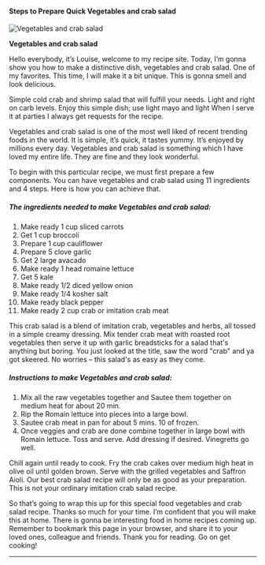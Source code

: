             

#### Steps to Prepare Quick Vegetables and crab salad

![Vegetables and crab salad](https://img-global.cpcdn.com/recipes/4989560630018048/751x532cq70/vegetables-and-crab-salad-recipe-main-photo.jpg)

**Vegetables and crab salad**

Hello everybody, it’s Louise, welcome to my recipe site. Today, I’m gonna show you how to make a distinctive dish, vegetables and crab salad. One of my favorites. This time, I will make it a bit unique. This is gonna smell and look delicious.

Simple cold crab and shrimp salad that will fulfill your needs. Light and right on carb levels. Enjoy this simple dish; use light mayo and light When I serve it at parties I always get requests for the recipe.

Vegetables and crab salad is one of the most well liked of recent trending foods in the world. It is simple, it’s quick, it tastes yummy. It’s enjoyed by millions every day. Vegetables and crab salad is something which I have loved my entire life. They are fine and they look wonderful.

To begin with this particular recipe, we must first prepare a few components. You can have vegetables and crab salad using 11 ingredients and 4 steps. Here is how you can achieve that.

##### The ingredients needed to make Vegetables and crab salad:

1.  Make ready 1 cup sliced carrots
2.  Get 1 cup broccoli
3.  Prepare 1 cup cauliflower
4.  Prepare 5 clove garlic
5.  Get 2 large avacado
6.  Make ready 1 head romaine lettuce
7.  Get 5 kale
8.  Make ready 1/2 diced yellow onion
9.  Make ready 1/4 kosher salt
10.  Make ready black pepper
11.  Make ready 2 cup crab or imitation crab meat

This crab salad is a blend of imitation crab, vegetables and herbs, all tossed in a simple creamy dressing. Mix tender crab meat with roasted root vegetables then serve it up with garlic breadsticks for a salad that's anything but boring. You just looked at the title, saw the word "crab" and ya got skeered. No worries – this salad's as easy as they come.

##### Instructions to make Vegetables and crab salad:

1.  Mix all the raw vegetables together and Sautee them together on medium heat for about 20 min.
2.  Rip the Romain lettuce into pieces into a large bowl.
3.  Sautee crab meat in pan for about 5 mins. 10 of frozen.
4.  Once veggies and crab are done combine together in large bowl with Romain lettuce. Toss and serve. Add dressing if desired. Vinegretts go well.

Chill again until ready to cook. Fry the crab cakes over medium high heat in olive oil until golden brown. Serve with the grilled vegetables and Saffron Aioli. Our best crab salad recipe will only be as good as your preparation. This is not your ordinary imitation crab salad recipe.

So that’s going to wrap this up for this special food vegetables and crab salad recipe. Thanks so much for your time. I’m confident that you will make this at home. There is gonna be interesting food in home recipes coming up. Remember to bookmark this page in your browser, and share it to your loved ones, colleague and friends. Thank you for reading. Go on get cooking!

* * *